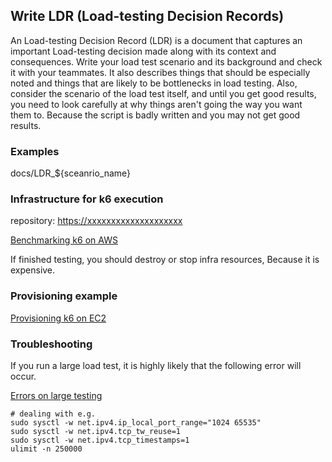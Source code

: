 ## Write LDR (Load-testing Decision Records)

An Load-testing Decision Record (LDR) is a document that captures an important Load-testing decision made along with its context and consequences.
Write your load test scenario and its background and check it with your teammates. It also describes things that should be especially noted and things that are likely to be bottlenecks in load testing. Also, consider the scenario of the load test itself, and until you get good results, you need to look carefully at why things aren't going the way you want them to. Because the script is badly written and you may not get good results.

### Examples

docs/LDR\_${sceanrio_name}

### Infrastructure for k6 execution

repository: <https://xxxxxxxxxxxxxxxxxxxx>

[Benchmarking k6 on AWS](https://k6.io/docs/testing-guides/running-large-tests/#benchmarking-k6-on-aws)

If finished testing, you should destroy or stop infra resources, Because it is expensive.

### Provisioning example

[Provisioning k6 on EC2](./provisioning_k6_on_ec2.md)

### Troubleshooting

If you run a large load test, it is highly likely that the following error will occur.

[Errors on large testing](https://k6.io/docs/testing-guides/running-large-tests/#errors)

```
# dealing with e.g.
sudo sysctl -w net.ipv4.ip_local_port_range="1024 65535"
sudo sysctl -w net.ipv4.tcp_tw_reuse=1
sudo sysctl -w net.ipv4.tcp_timestamps=1
ulimit -n 250000
```
